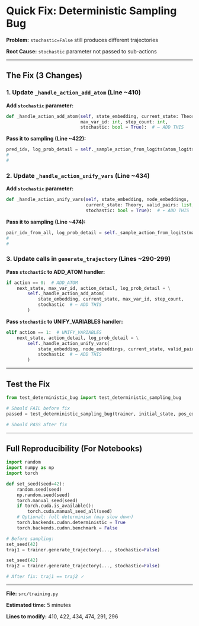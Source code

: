 # Quick Fix: Deterministic Sampling Bug

**Problem:** `stochastic=False` still produces different trajectories

**Root Cause:** `stochastic` parameter not passed to sub-actions

---

## The Fix (3 Changes)

### 1. Update `_handle_action_add_atom` (Line ~410)

**Add `stochastic` parameter:**
```python
def _handle_action_add_atom(self, state_embedding, current_state: Theory,
                            max_var_id: int, step_count: int,
                            stochastic: bool = True):  # ← ADD THIS
```

**Pass it to sampling (Line ~422):**
```python
pred_idx, log_prob_detail = self._sample_action_from_logits(atom_logits, stochastic)
#                                                                        ^^^^^^^^^^
#                                                                        ADD THIS
```

### 2. Update `_handle_action_unify_vars` (Line ~434)

**Add `stochastic` parameter:**
```python
def _handle_action_unify_vars(self, state_embedding, node_embeddings,
                              current_state: Theory, valid_pairs: list,
                              stochastic: bool = True):  # ← ADD THIS
```

**Pass it to sampling (Line ~474):**
```python
pair_idx_from_all, log_prob_detail = self._sample_action_from_logits(masked_logits, stochastic)
#                                                                                   ^^^^^^^^^^
#                                                                                   ADD THIS
```

### 3. Update calls in `generate_trajectory` (Lines ~290-299)

**Pass `stochastic` to ADD_ATOM handler:**
```python
if action == 0:  # ADD_ATOM
    next_state, max_var_id, action_detail, log_prob_detail = \
        self._handle_action_add_atom(
            state_embedding, current_state, max_var_id, step_count,
            stochastic  # ← ADD THIS
        )
```

**Pass `stochastic` to UNIFY_VARIABLES handler:**
```python
elif action == 1:  # UNIFY_VARIABLES
    next_state, action_detail, log_prob_detail = \
        self._handle_action_unify_vars(
            state_embedding, node_embeddings, current_state, valid_pairs,
            stochastic  # ← ADD THIS
        )
```

---

## Test the Fix

```python
from test_deterministic_bug import test_deterministic_sampling_bug

# Should FAIL before fix
passed = test_deterministic_sampling_bug(trainer, initial_state, pos_ex, neg_ex)

# Should PASS after fix
```

---

## Full Reproducibility (For Notebooks)

```python
import random
import numpy as np
import torch

def set_seed(seed=42):
    random.seed(seed)
    np.random.seed(seed)
    torch.manual_seed(seed)
    if torch.cuda.is_available():
        torch.cuda.manual_seed_all(seed)
    # Optional: full determinism (may slow down)
    torch.backends.cudnn.deterministic = True
    torch.backends.cudnn.benchmark = False

# Before sampling:
set_seed(42)
traj1 = trainer.generate_trajectory(..., stochastic=False)

set_seed(42)
traj2 = trainer.generate_trajectory(..., stochastic=False)

# After fix: traj1 == traj2 ✓
```

---

**File:** `src/training.py`

**Estimated time:** 5 minutes

**Lines to modify:** 410, 422, 434, 474, 291, 296
